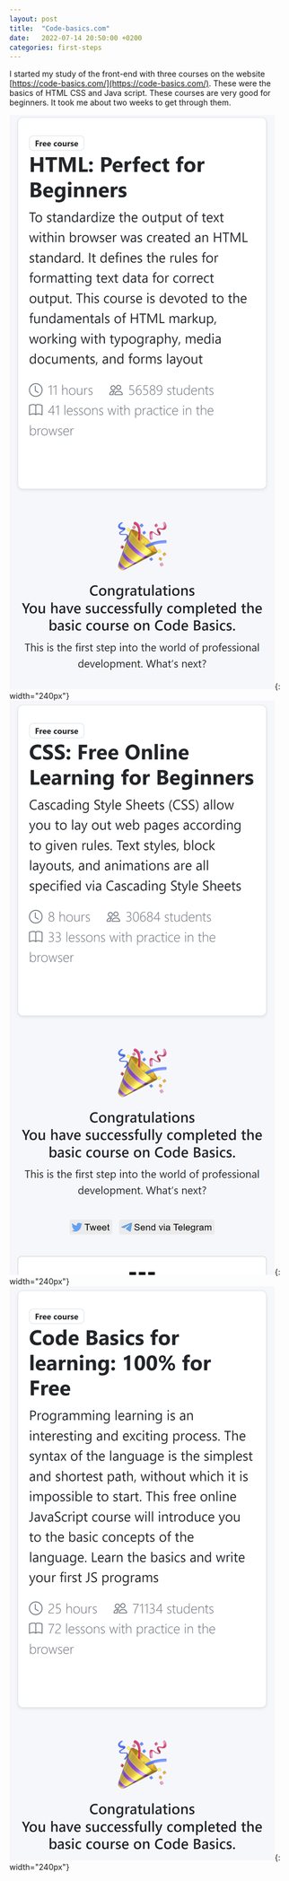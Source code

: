 ```yaml
---
layout: post
title:  "Code-basics.com"
date:   2022-07-14 20:50:00 +0200
categories: first-steps
---
```


I started my study of the front-end with three courses on the website [https://code-basics.com/](https://code-basics.com/).
These were the basics of HTML CSS and Java script. These courses are very good for beginners. It took me about two weeks to get through them.

![html](/assets/images/code-basics/code-basics.com_languages_html.png){: width="240px"}
![css](/assets/images/code-basics/code-basics.com_languages_css.png){: width="240px"}
![js](/assets/images/code-basics/code-basics.com_languages_javascript.png){: width="240px"}